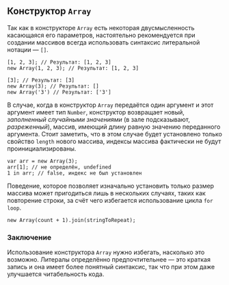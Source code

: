 ## Конструктор `Array`

Так как в конструкторе `Array` есть некоторая двусмысленность касающаяся его параметров, настоятельно рекомендуется при создании массивов всегда использовать синтаксис литеральной нотации — `[]`.

    [1, 2, 3]; // Результат: [1, 2, 3]
    new Array(1, 2, 3); // Результат: [1, 2, 3]

    [3]; // Результат: [3]
    new Array(3); // Результат: []
    new Array('3') // Результат: ['3']

В случае, когда в конструктор `Array` передаётся один аргумент и этот аргумент имеет тип `Number`, конструктор возвращает новый, *заполненный случайными значениями* (в зале подсказывают, _разреженный_), массив, имеющий длину равную значению переданного аргумента. Стоит заметить, что в этом случае будет установлено только свойство `length` нового массива, индексы массива фактически не будут проинициализированы.

    var arr = new Array(3);
    arr[1]; // не определён, undefined
    1 in arr; // false, индекс не был установлен

Поведение, которое позволяет изначально установить только размер массива может пригодиться лишь в нескольких случаях, таких как повторение строки, за счёт чего избегается использование цикла `for loop`.

    new Array(count + 1).join(stringToRepeat);

### Заключение

Использование конструктора `Array` нужно избегать, насколько это возможно. Литералы определённо предпочтительнее — это краткая запись и она имеет более понятный синтаксис, так что при этом даже улучшается читабельность кода.

